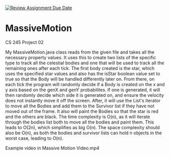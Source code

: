 [![Review Assignment Due Date](https://classroom.github.com/assets/deadline-readme-button-22041afd0340ce965d47ae6ef1cefeee28c7c493a6346c4f15d667ab976d596c.svg)](https://classroom.github.com/a/J_c8sizy)
# MassiveMotion
CS 245 Project 02

My MassiveMotion.java class reads from the given file and takes all the necessary property values. It uses this to create two lists of the specific type to track all the celestial bodies and one that will be used to track all the remaining ones after each tick. The first body created is the star, which uses the specified star values and also has the isStar boolean value set to true so that the Body will be handled differently later on. From there, on each tick the program will randomly decide if a Body is created on the x and y axis based on the genX and genY probabilites. If one is generated, it will then randomly decide which side it is generated on, and ensure the velocity does not instantly move it off the screen. After, it will use the List's iterator to move all the Bodies and add them to the Survivor list if they have not moved out of the frame. It also will paint the Bodies so that the star is red and the others are black. The time complexity is O(n), as it will iterate through the bodies list both to move all the bodies and paint them. This leads to O(2n), which simplifies as big O(n). The space complexity should also be O(n), as both the bodies and survivor lists can hold n objects in the worst case, leading to O(n).

Example video in Massive Motion Video.mp4